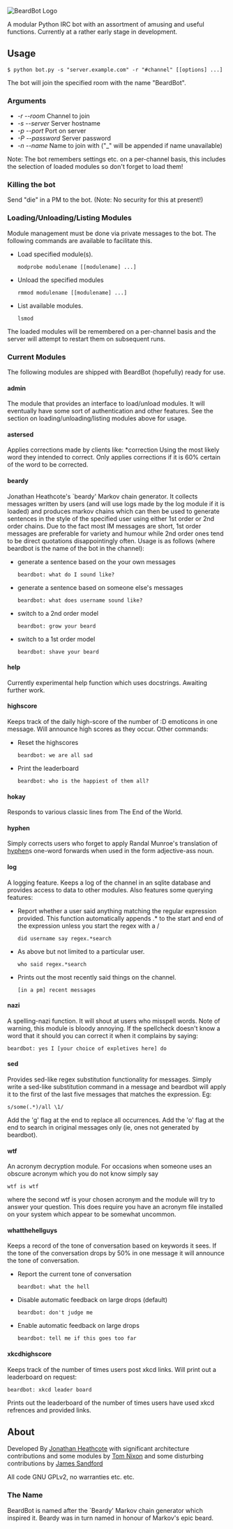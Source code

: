 ![BeardBot Logo](http://github.com/mossblaser/BeardBot/raw/master/logo.png "BeardBot")

A modular Python IRC bot with an assortment of amusing and useful functions.
Currently at a rather early stage in development.


Usage
-----
    $ python bot.py -s "server.example.com" -r "#channel" [[options] ...]
The bot will join the specified room with the name "BeardBot".

### Arguments
*   *-r --room*      Channel to join
*   *-s --server*    Server hostname
*   *-p --port*      Port on server
*   *-P --password*  Server password
*   *-n --name*      Name to join with ("_" will be appended if name unavailable)

Note:
The bot remembers settings etc. on a per-channel basis, this includes the
selection of loaded modules so don't forget to load them!


### Killing the bot
Send "die" in a PM to the bot. (Note: No security for this at present!)


### Loading/Unloading/Listing Modules
Module management must be done via private messages to the bot. The following
commands are available to facilitate this.

*   Load specified module(s).

        modprobe modulename [[modulename] ...]

*   Unload the specified modules   

        rmmod modulename [[modulename] ...]

*   List available modules.

        lsmod

The loaded modules will be remembered on a per-channel basis and the server will
attempt to restart them on subsequent runs.


### Current Modules
The following modules are shipped with BeardBot (hopefully) ready for use.

#### admin
The module that provides an interface to load/unload modules. It will
eventually have some sort of authentication and other features. See the
section on loading/unloading/listing modules above for usage.


#### astersed
Applies corrections made by clients like:
    *correction
Using the most likely word they intended to correct. Only applies
corrections if it is 60% certain of the word to be corrected.

#### beardy
Jonathan Heathcote's `beardy' Markov chain generator. It collects messages
written by users (and will use logs made by the log module if it is loaded)
and produces markov chains which can then be used to generate sentences in
the style of the specified user using either 1st order or 2nd order chains.
Due to the fact most IM messages are short, 1st order messages are
preferable for variety and humour while 2nd order ones tend to be direct
quotations disappointingly often. Usage is as follows (where beardbot is the
name of the bot in the channel):

*   generate a sentence based on the your own messages

        beardbot: what do I sound like?

*   generate a sentence based on someone else's messages

        beardbot: what does username sound like?

*   switch to a 2nd order model

        beardbot: grow your beard

*   switch to a 1st order model

        beardbot: shave your beard
        
#### help
Currently experimental help function which uses docstrings. Awaiting further
work.

#### highscore
Keeps track of the daily high-score of the number of :D emoticons in one
message. Will announce high scores as they occur.
Other commands:
  
*   Reset the highscores

        beardbot: we are all sad

*   Print the leaderboard

        beardbot: who is the happiest of them all?
    
#### hokay
Responds to various classic lines from The End of the World.
    
#### hyphen
Simply corrects users who forget to apply Randal Munroe's translation of
[hyphen](http://xkcd.com/37/)s one-word forwards when used in the form adjective-ass noun.

#### log
A logging feature. Keeps a log of the channel in an sqlite database and
provides access to data to other modules. Also features some querying
features:

*   Report whether a user said anything matching the regular expression
    provided. This function automatically appends .* to the start and end of
    the expression unless you start the regex with a /

        did username say regex.*search

*   As above but not limited to a particular user.

        who said regex.*search

*   Prints out the most recently said things on the channel.

        [in a pm] recent messages

#### nazi
A spelling-nazi function. It will shout at users who misspell words. Note of
warning, this module is bloody annoying. If the spellcheck doesn't know a
word that it should you can correct it when it complains by saying:

    beardbot: yes I [your choice of expletives here] do

#### sed
Provides sed-like regex substitution functionality for messages. Simply
write a sed-like substitution command in a message and beardbot will apply
it to the first of the last five messages that matches the expression. Eg:

    s/some(.*)/all \1/

Add the 'g' flag at the end to replace all occurrences.
Add the 'o' flag at the end to search in original messages only 
(ie, ones not generated by beardbot).

#### wtf
An acronym decryption module. For occasions when someone uses an obscure
acronym which you do not know simply say

    wtf is wtf

where the second wtf is your chosen acronym and the module will try to
answer your question. This does require you have an acronym file installed
on your system which appear to be somewhat uncommon.

#### whatthehellguys
Keeps a record of the tone of conversation based on keywords it sees. If the
tone of the conversation drops by 50% in one message it will announce the
tone of conversation.

*   Report the current tone of conversation

        beardbot: what the hell

*   Disable automatic feedback on large drops (default)

        beardbot: don't judge me

*   Enable automatic feedback on large drops

        beardbot: tell me if this goes too far

#### xkcdhighscore
Keeps track of the number of times users post xkcd links. Will print out a
leaderboard on request:

    beardbot: xkcd leader board

Prints out the leaderboard of the number of times users have used xkcd
refrences and provided links.

About
-----
Developed By [Jonathan Heathcote](http://github.com/mossblaser) with significant
architecture contributions and some modules by [Tom Nixon](http://github.com/tomjnixon)
and some disturbing contributions by [James Sandford](http://github.com/j616)

All code GNU GPLv2, no warranties etc. etc.

### The Name
BeardBot is named after the `Beardy' Markov chain generator which inspired it.
Beardy was in turn named in honour of Markov's epic beard.
